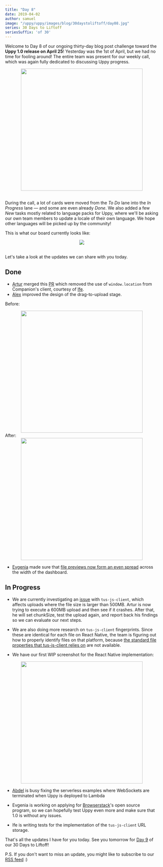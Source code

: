 ```yaml
---
title: "Day 8"
date: 2019-04-02
author: samuel
image: "/uppy/uppy/images/blog/30daystoliftoff/day08.jpg"
series: 30 Days to Liftoff
seriesSuffix: 'of 30'
---
```


Welcome to Day 8 of our ongoing thirty-day blog post challenge toward the **Uppy 1.0 release on April 25**! Yesterday was the 1st of April, but we had no time for fooling around! The entire team was present for our weekly call, which was again fully dedicated to discussing Uppy progress.

<center><img width="400" src="/uppy/images/blog/30daystoliftoff/day08.jpg"><br /><br /></center>

During the call, a lot of cards were moved from the *To Do* lane into the *In Progress* lane — and some are even already *Done*. We also added a few *New* tasks mostly related to language packs for Uppy, where we'll be asking our own team members to update a locale of their own language. We hope other languages will be picked up by the community! 

<!--more-->

This is what our board currently looks like:

<center><img src="/uppy/images/blog/30daystoliftoff/2019-04-board.png"><br /><br /></center>


Let's take a look at the updates we can share with you today.

## Done

- [Artur](https://transloadit.com/about/#artur) merged this [PR](https://github.com/transloadit/uppy/pull/1393) which removed the use of `window.location` from Companion's client, courtesy of [Ife](https://transloadit.com/about/#ife).
- [Alex](https://transloadit.com/about/#alex) improved the design of the drag-to-upload stage. <br />

Before:<br />
<center><img width="400" src="/uppy/images/blog/30daystoliftoff/2019-04-02-before.png"></center>
After:<br />
<center><img width="400" src="/uppy/images/blog/30daystoliftoff/2019-04-02-after.png"></center>

- [Evgenia](https://github.com/lakesare) made sure that [file previews now form an even spread](https://github.com/transloadit/uppy/pull/1398) across the width of the dashboard.

## In Progress

- We are currently investigating an [issue](https://github.com/tus/tus-js-client/issues/146) with `tus-js-client`, which affects uploads where the file size is larger than 500MB. Artur is now trying to execute a 600MB upload and then see if it crashes. After that, he will set chunkSize, test the upload again, and report back his findings so we can evaluate our next steps.

- We are also doing more research on `tus-js-client` fingerprints. Since these are identical for each file on React Native, the team is figuring out how to properly identify files on that platform, because [the standard file properties that tus-js-client relies on](https://github.com/tus/tus-js-client/blob/master/lib/node/fingerprint.js) are not available.

- We have our first WIP screenshot for the React Native implementation:

<center><img width="400" src="/uppy/images/blog/30daystoliftoff/2019-04-02-wip-react-native.png"></center>

- [Abdel](https://transloadit.com/about/#abdel) is busy fixing the serverless examples where WebSockets are terminated when Uppy is deployed to Lambda

- Evgenia is working on applying for [Browserstack](https://www.browserstack.com/open-source?ref=pricing)'s open source program, so we can hopefully test Uppy even more and make sure that 1.0 is without any issues.

- Ife is writing tests for the implementation of the `tus-js-client` URL storage.

That's all the updates I have for you today. See you tomorrow for [Day 9](/blog/2019/04/liftoff-09/) of our 30 Days to Liftoff!

P.S. If you don't want to miss an update, you might like to subscribe to our [RSS feed](/uppy/atom.xml) :)
